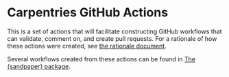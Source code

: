 # Carpentries GitHub Actions

This is a set of actions that will facilitate constructing GitHub workflows that
can validate, comment on, and create pull requests. For a rationale of how these
actions were created, see [the rationale document](rationale.md).

Several workflows created from these actions can be found in [The {sandpaper} 
package](https://github.com/carpentries/sandpaper/tree/main/inst/workflows/).


